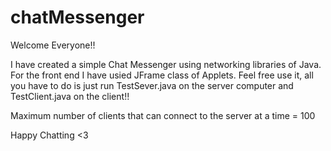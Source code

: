 # chatMessenger
Welcome Everyone!!


I have created a simple Chat Messenger using networking libraries of Java. For the front end I have usied JFrame class of Applets.
Feel free use it, all you have to do is just run TestSever.java on the server computer and TestClient.java on the client!!

Maximum number of clients that can connect to the server at a time = 100


Happy Chatting <3
